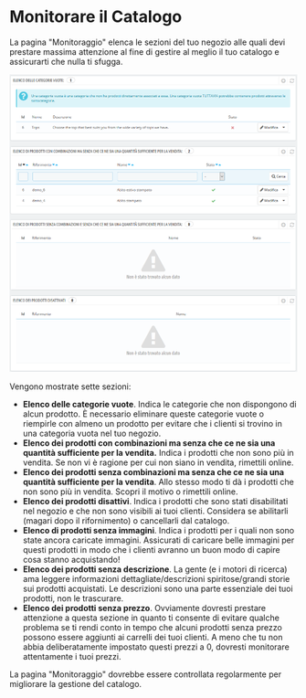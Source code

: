 # Monitorare il Catalogo

La pagina "Monitoraggio" elenca le sezioni del tuo negozio alle quali devi prestare massima attenzione al fine di gestire al meglio il tuo catalogo e assicurarti che nulla ti sfugga.

![](../../../.gitbook/assets/54267323.png)

Vengono mostrate sette sezioni:

* **Elenco delle categorie vuote**. Indica le categorie che non dispongono di alcun prodotto. È necessario eliminare queste categorie vuote o riempirle con almeno un prodotto per evitare che i clienti si trovino in una categoria vuota nel tuo negozio.
* **Elenco dei prodotti con combinazioni ma senza che ce ne sia una quantità sufficiente per la vendita.** Indica i prodotti che non sono più in vendita. Se non vi è ragione per cui non siano in vendita, rimettili online.
* **Elenco dei prodotti senza combinazioni ma senza che ce ne sia una quantità sufficiente per la vendita**. Allo stesso modo ti dà i prodotti che non sono più in vendita. Scopri il motivo o rimettili online.
* **Elenco dei prodotti disattivi**. Indica i prodotti che sono stati disabilitati nel negozio e che non sono visibili ai tuoi clienti. Considera se abilitarli \(magari dopo il rifornimento\) o cancellarli dal catalogo.
* **Elenco di prodotti senza immagini**. Indica i prodotti per i quali non sono state ancora caricate immagini. Assicurati di caricare belle immagini per questi prodotti in modo che i clienti avranno un buon modo di capire cosa stanno acquistando!
* **Elenco dei prodotti senza descrizione**. La gente \(e i motori di ricerca\) ama leggere informazioni dettagliate/descrizioni spiritose/grandi storie sui prodotti acquistati. Le descrizioni sono una parte essenziale dei tuoi prodotti, non le trascurare.
* **Elenco dei prodotti senza prezzo**. Ovviamente dovresti prestare attenzione a questa sezione in quanto ti consente di evitare qualche problema se ti rendi conto in tempo che alcuni prodotti senza prezzo possono essere aggiunti ai carrelli dei tuoi clienti. A meno che tu non abbia deliberatamente impostato questi prezzi a 0, dovresti monitorare attentamente i tuoi prezzi.

La pagina "Monitoraggio" dovrebbe essere controllata regolarmente per migliorare la gestione del catalogo.

